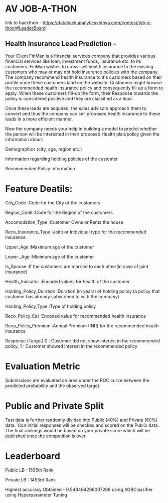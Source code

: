 # AV JOB-A-THON
link to hackthon - https://datahack.analyticsvidhya.com/contest/job-a-thon/#LeaderBoard
## Health Insurance Lead Prediction - 

Your Client FinMan is a financial services company that provides various financial services like loan, investment funds, insurance etc. to its customers. FinMan wishes to cross-sell health insurance to the existing customers who may or may not hold insurance policies with the company. The company recommend health insurance to it's customers based on their profile once these customers land on the website. Customers might browse the recommended health insurance policy and consequently fill up a form to apply. When these customers fill-up the form, their Response towards the policy is considered positive and they are classified as a lead.

Once these leads are acquired, the sales advisors approach them to convert and thus the company can sell proposed health insurance to these leads in a more efficient manner.

Now the company needs your help in building a model to predict whether the person will be interested in their proposed Health plan/policy given the information about:

Demographics (city, age, region etc.)

Information regarding holding policies of the customer

Recommended Policy Information

# Feature Deatils:
City_Code :Code for the City of the customers 

Region_Code :Code for the Region of the customers 

Accomodation_Type :Customer Owns or Rents the house 

Reco_Insurance_Type :Joint or Individual type for the recommended insurance 

Upper_Age :Maximum age of the customer 

Lower _Age :Minimum age of the customer 

Is_Spouse :If the customers are married to each other(in case of joint insurance) 

Health_Indicator :Encoded values for health of the customer 

Holding_Policy_Duration :Duration (in years) of holding policy (a policy that customer has already subscribed to with the company) 

Holding_Policy_Type :Type of holding policy 

Reco_Policy_Cat :Encoded value for recommended health insurance 

Reco_Policy_Premium :Annual Premium (INR) for the recommended health insurance 

Response (Target) 0 : Customer did not show interest in the recommended policy, 1 : Customer showed interest in the recommended policy

# Evaluation Metric

Submissions are evaluated on area under the ROC curve between the predicted probability and the observed target.

# Public and Private Split

Test data is further randomly divided into Public (40%) and Private (60%) data. Your initial responses will be checked and scored on the Public data. The final rankings would be based on your private score which will be published once the competition is over.

# Leaderboard

Public LB : 1595th Rank

Private LB : 1453rd Rank

Highest accuracy Obtained - 0.548464266007268 using XGBClassifier using Hyperparameter Tuning
